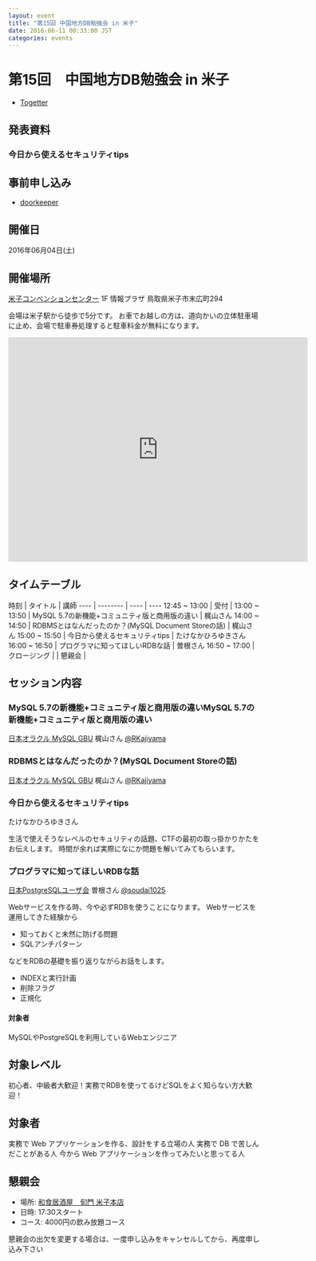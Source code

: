 ```yaml
---
layout: event
title: "第15回 中国地方DB勉強会 in 米子"
date: 2016-06-11 00:33:00 JST
categories: events
---
```


# 第15回　中国地方DB勉強会 in 米子

* [Togetter](http://togetter.com/li/983761)

## 発表資料

### 今日から使えるセキュリティtips

<script async class="speakerdeck-embed" data-id="c45f59f8a1124635a591d1efc0920c6c" data-ratio="1.33333333333333" src="//speakerdeck.com/assets/embed.js"></script>

## 事前申し込み

* [doorkeeper](https://dbstudychugoku.doorkeeper.jp/events/44776)

## 開催日

2016年06月04日(土)

## 開催場所　

[米子コンベンションセンター](http://www.bigship.or.jp/) 1F 情報プラザ 鳥取県米子市末広町294

会場は米子駅から徒歩で5分です。
お車でお越しの方は、道向かいの立体駐車場に止め、会場で駐車券処理すると駐車料金が無料になります。

<iframe src="https://www.google.com/maps/embed?pb=!1m18!1m12!1m3!1d3251.363013268826!2d133.33099231525165!3d35.42103648025579!2m3!1f0!2f0!3f0!3m2!1i1024!2i768!4f13.1!3m3!1m2!1s0x0%3A0x0!2zMzXCsDI1JzE1LjciTiAxMzPCsDE5JzU5LjUiRQ!5e0!3m2!1sja!2sjp!4v1462938069075" width="600" height="450" frameborder="0" style="border:0" allowfullscreen></iframe>

## タイムテーブル

時刻 | タイトル | 講師
---- | -------- | ---- | ----
12:45 ~ 13:00 | 受付 |
13:00 ~ 13:50 | MySQL 5.7の新機能+コミュニティ版と商用版の違い  | 梶山さん
14:00 ~ 14:50 | RDBMSとはなんだったのか？(MySQL Document Storeの話)	| 梶山さん
15:00 ~ 15:50 | 今日から使えるセキュリティtips | たけなかひろゆきさん
16:00 ~ 16:50 | プログラマに知ってほしいRDBな話 | 曽根さん
16:50 ~ 17:00 | クロージング |
              | 懇親会 |

## セッション内容

### MySQL 5.7の新機能+コミュニティ版と商用版の違いMySQL 5.7の新機能+コミュニティ版と商用版の違い

[日本オラクル MySQL GBU](http://www.mysql.gr.jp/) 梶山さん [@RKajiyama](https://twitter.com/rkajiyama)

### RDBMSとはなんだったのか？(MySQL Document Storeの話)

[日本オラクル MySQL GBU](http://www.mysql.gr.jp/) 梶山さん [@RKajiyama](https://twitter.com/rkajiyama)

### 今日から使えるセキュリティtips

たけなかひろゆきさん

生活で使えそうなレベルのセキュリティの話題、CTFの最初の取っ掛かりかたをお伝えします。
時間が余れば実際になにか問題を解いてみてもらいます。

### プログラマに知ってほしいRDBな話

[日本PostgreSQLユーザ会](http://www.postgresql.jp/) 曽根さん [@soudai1025](https://twitter.com/soudai1025)

Webサービスを作る時、今や必ずRDBを使うことになります。
Webサービスを運用してきた経験から
* 知っておくと未然に防げる問題
* SQLアンチパターン

などをRDBの基礎を振り返りながらお話をします。

* INDEXと実行計画
* 削除フラグ
* 正規化

#### 対象者

MySQLやPostgreSQLを利用しているWebエンジニア

## 対象レベル

初心者、中級者大歓迎！実務でRDBを使ってるけどSQLをよく知らない方大歓迎！

## 対象者

実務で Web アプリケーションを作る、設計をする立場の人
実務で DB で苦しんだことがある人
今から Web アプリケーションを作ってみたいと思ってる人

## 懇親会

* 場所: [和食居酒屋　旬門 米子本店](http://tabelog.com/tottori/A3103/A310301/31002170/dtlmap/)
* 日時: 17:30スタート
* コース: 4000円の飲み放題コース

懇親会の出欠を変更する場合は、一度申し込みをキャンセルしてから、再度申し込み下さい
